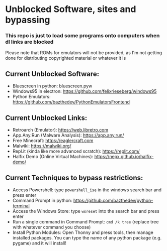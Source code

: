 # Unblocked Software, sites and bypassing
### This repo is just to load some programs onto computers when dl links are blocked

Please note that ROMs for emulators will not be provided, as I'm not getting done for distributing copyrighted material or whatever it is

## Current Unblocked Software:
- Bluescreen in python: bluescreen.pyw
- Windows95 in electron: https://github.com/felixrieseberg/windows95
- Python Emulators: https://github.com/bazthedev/PythonEmulatorsFrontend

## Current Unblocked Links:

- Retroarch (Emulator): https://web.libretro.com
- App.Any.Run (Malware Analysis): https://app.any.run/
- Free Minecraft: https://eaglercraft.com
- Malwiki: https://malwiki.org/
- Repl.it (kinda like more advanced scratch): https://replit.com/
- Halfix Demo (Online Virtual Machines): https://nepx.github.io/halfix-demo/

## Current Techniques to bypass restrictions:

- Access Powershell: type `powershell_ise` in the windows search bar and press enter
- Command Prompt in python: https://github.com/bazthedev/python-terminal
- Access the Windows Store: type `wsreset` into the search bar and press enter
- Run a single command in Command Prompt: `cmd /k tree` (replace tree with whatever command you choose)
- Install Python Modules: Open Thonny and press tools, then manage installed packages. You can type the name of any python package (e.g. pygame) and it will install!
